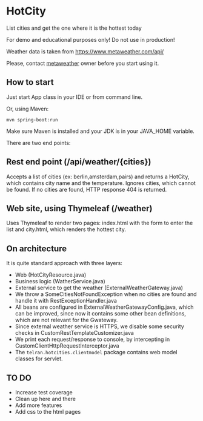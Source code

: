 # HotCity
List cities and get the one where it is the hottest today

For demo and educational purposes only! Do not use in production!

Weather data is taken from https://www.metaweather.com/api/

Please, contact [metaweather](https://www.metaweather.com/api/) owner before you start using it.

## How to start

Just start App class in your IDE or from command line. 

Or, using Maven:
```
mvn spring-boot:run
```

Make sure Maven is installed and your JDK is in your JAVA_HOME variable. 

There are two end points:

## Rest end point (/api/weather/{cities})

Accepts a list of cities (ex: berlin,amsterdam,pairs) and returns a HotCity, which contains
city name and the temperature. Ignores cities, which cannot be found. 
If no cities are found, HTTP response 404 is returned.  

## Web site, using Thymeleaf (/weather)
Uses Thymeleaf to render two pages: index.html with the form to enter the list and 
city.html, which renders the hottest city. 

## On architecture
It is quite standard approach with three layers: 
- Web (HotCityResource.java)
- Business logic (WatherService.java)
- External service to get the weather (ExternalWeatherGateway.java)
- We throw a SomeCitiesNotFoundException when no cities are found and handle it with RestExceptionHandler.java
- All beans are configured in ExternalWeatherGatewayConfig.java, which can be improved, since now
it contains some other bean definitions, which are not relevant for the Gwateway. 
- Since external weather service is HTTPS, we disable some security checks in CustomRestTemplateCustomizer.java
- We print each request/response to console, by intercepting in CustomClientHttpRequestInterceptor.java
- The `telran.hotcities.clientmodel` package contains web model classes for servlet. 

## TO DO

- Increase test coverage
- Clean up here and there
- Add more features
- Add css to the html pages
